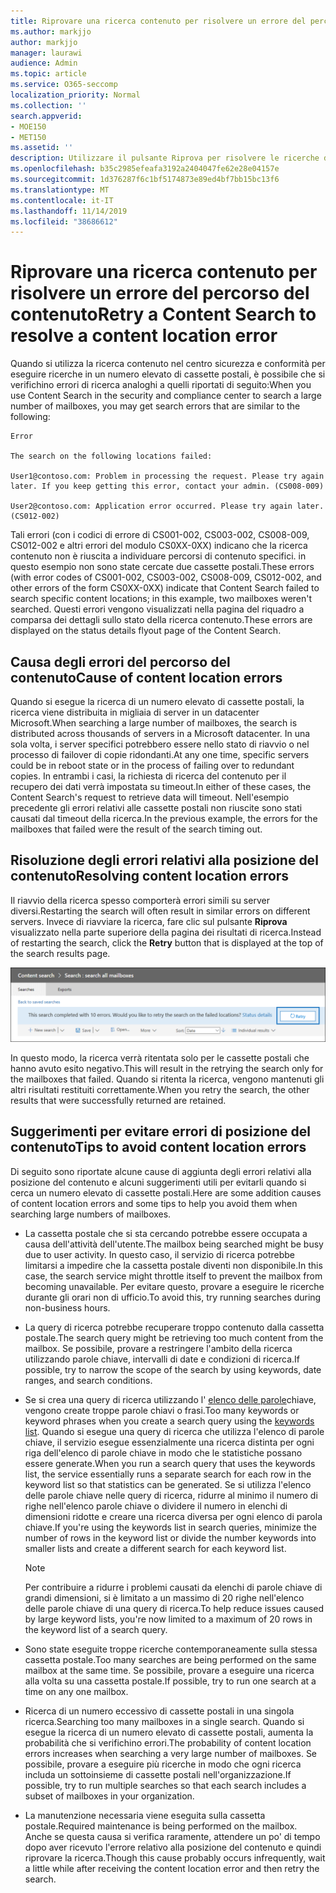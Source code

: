 ```yaml
---
title: Riprovare una ricerca contenuto per risolvere un errore del percorso del contenuto
ms.author: markjjo
author: markjjo
manager: laurawi
audience: Admin
ms.topic: article
ms.service: O365-seccomp
localization_priority: Normal
ms.collection: ''
search.appverid:
- MOE150
- MET150
ms.assetid: ''
description: Utilizzare il pulsante Riprova per risolvere le ricerche di contenuto che presentano errori di posizione del contenuto.
ms.openlocfilehash: b35c2985efeafa3192a2404047fe62e28e04157e
ms.sourcegitcommit: 1d376287f6c1bf5174873e89ed4bf7bb15bc13f6
ms.translationtype: MT
ms.contentlocale: it-IT
ms.lasthandoff: 11/14/2019
ms.locfileid: "38686612"
---
```

# <a name="retry-a-content-search-to-resolve-a-content-location-error"></a><span data-ttu-id="e791e-103">Riprovare una ricerca contenuto per risolvere un errore del percorso del contenuto</span><span class="sxs-lookup"><span data-stu-id="e791e-103">Retry a Content Search to resolve a content location error</span></span>

<span data-ttu-id="e791e-104">Quando si utilizza la ricerca contenuto nel centro sicurezza e conformità per eseguire ricerche in un numero elevato di cassette postali, è possibile che si verifichino errori di ricerca analoghi a quelli riportati di seguito:</span><span class="sxs-lookup"><span data-stu-id="e791e-104">When you use Content Search in the security and compliance center to search a large number of mailboxes, you may get search errors that are similar to the following:</span></span>

```text
Error

The search on the following locations failed:

User1@contoso.com: Problem in processing the request. Please try again later. If you keep getting this error, contact your admin. (CS008-009)

User2@contoso.com: Application error occurred. Please try again later. (CS012-002)
```

<span data-ttu-id="e791e-105">Tali errori (con i codici di errore di CS001-002, CS003-002, CS008-009, CS012-002 e altri errori del modulo CS0XX-0XX) indicano che la ricerca contenuto non è riuscita a individuare percorsi di contenuto specifici. in questo esempio non sono state cercate due cassette postali.</span><span class="sxs-lookup"><span data-stu-id="e791e-105">These errors (with error codes of CS001-002, CS003-002, CS008-009, CS012-002, and other errors of the form CS0XX-0XX) indicate that Content Search failed to search specific content locations; in this example, two mailboxes weren't searched.</span></span> <span data-ttu-id="e791e-106">Questi errori vengono visualizzati nella pagina del riquadro a comparsa dei dettagli sullo stato della ricerca contenuto.</span><span class="sxs-lookup"><span data-stu-id="e791e-106">These errors are displayed on the status details flyout page of the Content Search.</span></span>

## <a name="cause-of-content-location-errors"></a><span data-ttu-id="e791e-107">Causa degli errori del percorso del contenuto</span><span class="sxs-lookup"><span data-stu-id="e791e-107">Cause of content location errors</span></span>

<span data-ttu-id="e791e-108">Quando si esegue la ricerca di un numero elevato di cassette postali, la ricerca viene distribuita in migliaia di server in un datacenter Microsoft.</span><span class="sxs-lookup"><span data-stu-id="e791e-108">When searching a large number of mailboxes, the search is distributed across thousands of servers in a Microsoft datacenter.</span></span> <span data-ttu-id="e791e-109">In una sola volta, i server specifici potrebbero essere nello stato di riavvio o nel processo di failover di copie ridondanti.</span><span class="sxs-lookup"><span data-stu-id="e791e-109">At any one time, specific servers could be in reboot state or in the process of failing over to redundant copies.</span></span> <span data-ttu-id="e791e-110">In entrambi i casi, la richiesta di ricerca del contenuto per il recupero dei dati verrà impostata su timeout.</span><span class="sxs-lookup"><span data-stu-id="e791e-110">In either of these cases, the Content Search's request to retrieve data will timeout.</span></span> <span data-ttu-id="e791e-111">Nell'esempio precedente gli errori relativi alle cassette postali non riuscite sono stati causati dal timeout della ricerca.</span><span class="sxs-lookup"><span data-stu-id="e791e-111">In the previous example, the errors for the mailboxes that failed were the result of the search timing out.</span></span>

## <a name="resolving-content-location-errors"></a><span data-ttu-id="e791e-112">Risoluzione degli errori relativi alla posizione del contenuto</span><span class="sxs-lookup"><span data-stu-id="e791e-112">Resolving content location errors</span></span>

<span data-ttu-id="e791e-113">Il riavvio della ricerca spesso comporterà errori simili su server diversi.</span><span class="sxs-lookup"><span data-stu-id="e791e-113">Restarting the search will often result in similar errors on different servers.</span></span> <span data-ttu-id="e791e-114">Invece di riavviare la ricerca, fare clic sul pulsante **Riprova** visualizzato nella parte superiore della pagina dei risultati di ricerca.</span><span class="sxs-lookup"><span data-stu-id="e791e-114">Instead of restarting the search, click the **Retry** button that is displayed at the top of the search results page.</span></span>

![Fare clic sul pulsante Riprova per risolvere gli errori relativi alla posizione del contenuto](media/retrycontentsearch3.png)

<span data-ttu-id="e791e-116">In questo modo, la ricerca verrà ritentata solo per le cassette postali che hanno avuto esito negativo.</span><span class="sxs-lookup"><span data-stu-id="e791e-116">This will result in the retrying the search only for the mailboxes that failed.</span></span> <span data-ttu-id="e791e-117">Quando si ritenta la ricerca, vengono mantenuti gli altri risultati restituiti correttamente.</span><span class="sxs-lookup"><span data-stu-id="e791e-117">When you retry the search, the other results that were successfully returned are retained.</span></span>

## <a name="tips-to-avoid-content-location-errors"></a><span data-ttu-id="e791e-118">Suggerimenti per evitare errori di posizione del contenuto</span><span class="sxs-lookup"><span data-stu-id="e791e-118">Tips to avoid content location errors</span></span>

<span data-ttu-id="e791e-119">Di seguito sono riportate alcune cause di aggiunta degli errori relativi alla posizione del contenuto e alcuni suggerimenti utili per evitarli quando si cerca un numero elevato di cassette postali.</span><span class="sxs-lookup"><span data-stu-id="e791e-119">Here are some addition causes of content location errors and some tips to help you avoid them when searching large numbers of mailboxes.</span></span>

- <span data-ttu-id="e791e-120">La cassetta postale che si sta cercando potrebbe essere occupata a causa dell'attività dell'utente.</span><span class="sxs-lookup"><span data-stu-id="e791e-120">The mailbox being searched might be busy due to user activity.</span></span> <span data-ttu-id="e791e-121">In questo caso, il servizio di ricerca potrebbe limitarsi a impedire che la cassetta postale diventi non disponibile.</span><span class="sxs-lookup"><span data-stu-id="e791e-121">In this case, the search service might throttle itself to prevent the mailbox from becoming unavailable.</span></span> <span data-ttu-id="e791e-122">Per evitare questo, provare a eseguire le ricerche durante gli orari non di ufficio.</span><span class="sxs-lookup"><span data-stu-id="e791e-122">To avoid this, try running searches during non-business hours.</span></span>

- <span data-ttu-id="e791e-123">La query di ricerca potrebbe recuperare troppo contenuto dalla cassetta postale.</span><span class="sxs-lookup"><span data-stu-id="e791e-123">The search query might be retrieving too much content from the mailbox.</span></span> <span data-ttu-id="e791e-124">Se possibile, provare a restringere l'ambito della ricerca utilizzando parole chiave, intervalli di date e condizioni di ricerca.</span><span class="sxs-lookup"><span data-stu-id="e791e-124">If possible, try to narrow the scope of the search by using keywords, date ranges, and search conditions.</span></span>

- <span data-ttu-id="e791e-125">Se si crea una query di ricerca utilizzando l' [elenco delle parole](view-keyword-statistics-for-content-search.md#get-keyword-statistics-for-content-searches)chiave, vengono create troppe parole chiavi o frasi.</span><span class="sxs-lookup"><span data-stu-id="e791e-125">Too many keywords or keyword phrases when you create a search query using the [keywords list](view-keyword-statistics-for-content-search.md#get-keyword-statistics-for-content-searches).</span></span> <span data-ttu-id="e791e-126">Quando si esegue una query di ricerca che utilizza l'elenco di parole chiave, il servizio esegue essenzialmente una ricerca distinta per ogni riga dell'elenco di parole chiave in modo che le statistiche possano essere generate.</span><span class="sxs-lookup"><span data-stu-id="e791e-126">When you run a search query that uses the keywords list, the service essentially runs a separate search for each row in the keyword list so that statistics can be generated.</span></span> <span data-ttu-id="e791e-127">Se si utilizza l'elenco delle parole chiave nelle query di ricerca, ridurre al minimo il numero di righe nell'elenco parole chiave o dividere il numero in elenchi di dimensioni ridotte e creare una ricerca diversa per ogni elenco di parola chiave.</span><span class="sxs-lookup"><span data-stu-id="e791e-127">If you're using the keywords list in search queries, minimize the number of rows in the keyword list or divide the number keywords into smaller lists and create a different search for each keyword list.</span></span>

  > [!NOTE]
  > <span data-ttu-id="e791e-128">Per contribuire a ridurre i problemi causati da elenchi di parole chiave di grandi dimensioni, si è limitato a un massimo di 20 righe nell'elenco delle parole chiave di una query di ricerca.</span><span class="sxs-lookup"><span data-stu-id="e791e-128">To help reduce issues caused by large keyword lists, you're now limited to a maximum of 20 rows in the keyword list of a search query.</span></span>

- <span data-ttu-id="e791e-129">Sono state eseguite troppe ricerche contemporaneamente sulla stessa cassetta postale.</span><span class="sxs-lookup"><span data-stu-id="e791e-129">Too many searches are being performed on the same mailbox at the same time.</span></span> <span data-ttu-id="e791e-130">Se possibile, provare a eseguire una ricerca alla volta su una cassetta postale.</span><span class="sxs-lookup"><span data-stu-id="e791e-130">If possible, try to run one search at a time on any one mailbox.</span></span>

- <span data-ttu-id="e791e-131">Ricerca di un numero eccessivo di cassette postali in una singola ricerca.</span><span class="sxs-lookup"><span data-stu-id="e791e-131">Searching too many mailboxes in a single search.</span></span> <span data-ttu-id="e791e-132">Quando si esegue la ricerca di un numero elevato di cassette postali, aumenta la probabilità che si verifichino errori.</span><span class="sxs-lookup"><span data-stu-id="e791e-132">The probability of content location errors increases when searching a very large number of mailboxes.</span></span> <span data-ttu-id="e791e-133">Se possibile, provare a eseguire più ricerche in modo che ogni ricerca includa un sottoinsieme di cassette postali nell'organizzazione.</span><span class="sxs-lookup"><span data-stu-id="e791e-133">If possible, try to run multiple searches so that each search includes a subset of  mailboxes in your organization.</span></span>

- <span data-ttu-id="e791e-134">La manutenzione necessaria viene eseguita sulla cassetta postale.</span><span class="sxs-lookup"><span data-stu-id="e791e-134">Required maintenance is being performed on the mailbox.</span></span> <span data-ttu-id="e791e-135">Anche se questa causa si verifica raramente, attendere un po' di tempo dopo aver ricevuto l'errore relativo alla posizione del contenuto e quindi riprovare la ricerca.</span><span class="sxs-lookup"><span data-stu-id="e791e-135">Though this cause probably occurs infrequently, wait a little while after receiving the content location error and then retry the search.</span></span>
